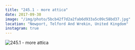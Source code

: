 ```yaml
---
title: "245.1 - more attica"
date: 2017-09-30
image: "/img/photo/5bcb42f7d2a2fab6d933a5c09c58bd37.jpg"
location: "Newport, Telford And Wrekin, United Kingdom"
instagram: true
---
```


![245.1 - more attica](/img/photo/5bcb42f7d2a2fab6d933a5c09c58bd37.jpg)

